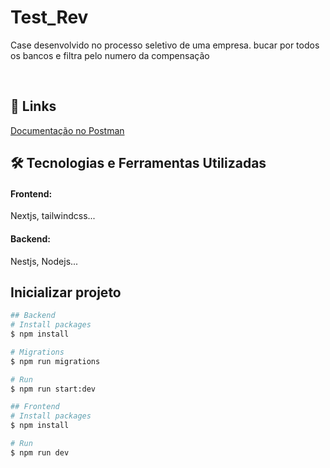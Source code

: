 </div>

# Test_Rev

<p>Case desenvolvido no processo seletivo de uma empresa. bucar por todos os bancos e filtra pelo numero da compensação<p/>

<br/>

## :link: Links</h2>
 <a href="https://documenter.getpostman.com/view/19298430/2sAYJAfdpZ">Documentação no Postman</a>
 
 
## 🛠 Tecnologias e Ferramentas Utilizadas</h2>
#### Frontend:
Nextjs, tailwindcss...

#### Backend:
Nestjs, Nodejs...



## Inicializar projeto
```bash
## Backend
# Install packages
$ npm install

# Migrations
$ npm run migrations

# Run 
$ npm run start:dev

## Frontend
# Install packages
$ npm install

# Run
$ npm run dev
```
